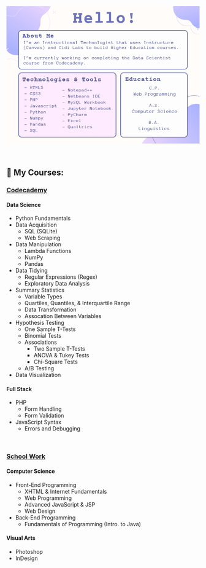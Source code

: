 
<p align="center">
    <img src="https://github.com/jeyla380/jeyla380/blob/main/images/hellopage.png">
</p>


<br>

## 🎀 My Courses:

### [Codecademy](https://github.com/jeyla380/codecademy_projects)
#### Data Science
- Python Fundamentals
- Data Acquisition
    - SQL (SQLite)
    - Web Scraping
- Data Manipulation
    - Lambda Functions
    - NumPy
    - Pandas
- Data Tidying
    - Regular Expressions (Regex)
    - Exploratory Data Analysis
- Summary Statistics
    - Variable Types
    - Quartiles, Quantiles, & Interquartile Range
    - Data Transformation
    - Assocation Between Variables
- Hypothesis Testing
    - One Sample T-Tests
    - Binomial Tests
    - Associations
        - Two Sample T-Tests
        - ANOVA & Tukey Tests
        - Chi-Square Tests
    - A/B Testing
- Data Visualization 

#### Full Stack
- PHP
    - Form Handling 
    - Form Validation
- JavaScript Syntax
    - Errors and Debugging

<br>

### [School Work](https://github.com/jeyla380/school_work)
#### Computer Science
- Front-End Programming
    - XHTML & Internet Fundamentals 
    - Web Programming
    - Advanced JavaScript & JSP
    - Web Design
- Back-End Programming
    - Fundamentals of Programming (Intro. to Java)   

#### Visual Arts
- Photoshop
- InDesign 




<!---

## 🎀 Projects:
  
| [Codecademy](https://github.com/jeyla380/codecademy_projects) | School Work
|:--------:| :--------:|
| [Data Science](https://github.com/jeyla380/codecademy_projects/tree/main/datascience) | ... |

## 📫 Get In Touch
| LinkedIn | Email
| :--------: | :--------: |
| <a href="https://www.linkedin.com/in/jessemy-lake-054140142/"><img src="https://github.com/jeyla380/jeyla380/blob/main/images/linkedin_icon.png"></a> | jeyla.380@gmail.com |




## 🎀 What I'm Learning:
  
| [Codecademy](https://github.com/jeyla380/codecademy_projects) | 
|:--------:|
| [Data Science](https://github.com/jeyla380/codecademy_projects/tree/main/datascience) | 


![](https://github.com/jeyla380/jeyla380/blob/main/images/banner.png)

<h1 align="center">✨ Hello! ✨</h1>
<p align="center">Learning to code since 2019!</p>

<br>
<br>



## 📖 Education
- Earned a Bachelor's of Linguistics in May of 2016.
- Completed a Computer Science Associate's Degree in August of 2020.
- Recieved a Web Programming Certificate in December of 2020.


<br>



## 💻 Technologies & Tools


<a href="https://www.buymeacoffee.com/roniemartinez" target="_blank"><img src="https://cdn.buymeacoffee.com/buttons/default-orange.png" alt="Buy Me A Coffee" height="41" width="174"></a>








  
  



🖋️

🎀
- 👀 I’m interested in ...
- 📫 How to reach me ...
🌱
 ## 📚 School Work:
xemycutiex/xemycutiex is a ✨ special ✨ repository because its `README.md` (this file) appears on your GitHub profile.
You can click the Preview link to take a look at your changes.

![](https://github.com/xemycutiex/xemycutiex/blob/main/images/banner.png)

## 🖋️ Projects:
  
| [Codecademy](https://github.com/jeyla380/codecademy_projects) | 
|:--------:|
| [Data Science](https://github.com/jeyla380/codecademy_projects/tree/main/datascience) | 


  <br>
--->
